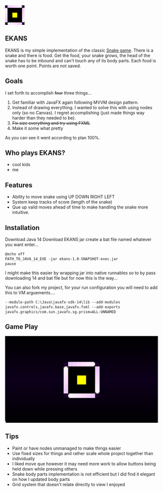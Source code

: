 ![Test](https://github.com/bwcsemaj/ekans/blob/master/src/main/resources/ekans_icon_64x64.png?raw=true) 

EKANS 
-----
EKANS is my simple implementation of the classic [Snake game](https://en.wikipedia.org/wiki/Snake_(video_game_genre)). There is a snake and there is food. Get the food, your snake grows, the head of the snake has to be inbound and can't touch any of its body parts. Each food is worth one point. Points are not saved.

Goals
-----
I set forth to accomplish <s>four</s> three things...

1. Get familiar with JavaFX again following MVVM design pattern.
2. Instead of drawing everything. I wanted to solve this with using nodes only (so no Canvas). I regret accomplishing (just made things way harder than they needed to be).
3. <s>Fix size everything and try using FXML</s>
4. Make it some what pretty

As you can see it went according to plan 100%.

Who plays EKANS?
------------
* cool kids
* me

Features
---------
* Ability to move snake using UP DOWN RIGHT LEFT
* System keep tracks of score (length of the snake)
* Que up valid moves ahead of time to make handling the snake more intuitive.

Installation
------------
Download Java 14
Download EKANS jar 
create a bat file named whatever you want
enter...

	@echo off
	PATH_TO_JAVA_14_EXE -jar ekans-1.0-SNAPSHOT-exec.jar
	pause

I might make this easier by wrapping jar into native runnables so to by pass downloading 14 and bat file but for now this is the way...

You can also fork my project, for your run configuration you will need to add this to VM arguements....

	--module-path C:\Java\javafx-sdk-14\lib --add-modules javafx.controls,javafx.base,javafx.fxml --add-exports javafx.graphics/com.sun.javafx.sg.prism=ALL-UNNAMED

Game Play
---------

![gameplay](ekans.gif)

Tips
----
* Paint or have nodes unmanaged to make things easier
* Use fixed sizes for things and rather scale whole project together than individually
* I liked move que however it may need more work to allow buttons being held down while pressing others
* Snake body parts implementation is not efficient but I did find it elegant on how I updated body parts
* Grid system that doesn't relate directly to view I enjoyed